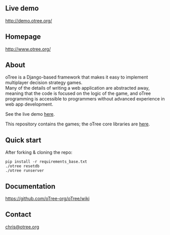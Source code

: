 ## Live demo
http://demo.otree.org/

## Homepage
http://www.otree.org/

## About

oTree is a Django-based framework that makes it easy to implement multiplayer decision strategy games.  
Many of the details of writing a web application are abstracted away, 
meaning that the code is focused on the logic of the game,
and oTree programming is accessible to programmers without advanced experience in web app development.

See the live demo [here](http://demo.otree.org/).

This repository contains the games; the oTree core libraries are [here](https://github.com/oTree-org/otree-core).

## Quick start
After forking & cloning the repo:

    pip install -r requirements_base.txt
    ./otree resetdb
    ./otree runserver

## Documentation
https://github.com/oTree-org/oTree/wiki

## Contact
chris@otree.org
